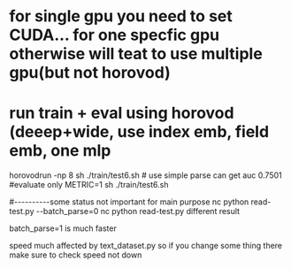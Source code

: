 # for single gpu you need to set CUDA... for one specfic gpu otherwise will teat to use multiple gpu(but not horovod)
# run train + eval using horovod (deeep+wide, use index emb, field emb, one mlp  
horovodrun -np 8 sh ./train/test6.sh  # use simple parse can get auc 0.7501
#evaluate only
METRIC=1 sh ./train/test6.sh

#----------some status not important for main purpose
nc python read-test.py --batch_parse=0
nc python read-test.py 
different result 

batch_parse=1 is much faster  

speed much affected by text_dataset.py so if you change some thing there make sure to check speed not down 
